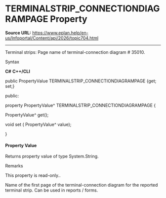 # TERMINALSTRIP_CONNECTIONDIAGRAMPAGE Property

**Source URL:** https://www.eplan.help/en-us/Infoportal/Content/api/2026/topic704.html

---

Terminal strips: Page name of terminal-connection diagram # 35010.

Syntax

**C#**
**C++/CLI**


public PropertyValue TERMINALSTRIP_CONNECTIONDIAGRAMPAGE {get; set;}

public:

property PropertyValue^ TERMINALSTRIP_CONNECTIONDIAGRAMPAGE {

   PropertyValue^ get();

   void set (    PropertyValue^ value);

}


#### Property Value

Returns property value of type System.String.

Remarks

This property is read-only..

Name of the first page of the terminal-connection diagram for the reported terminal strip. Can be used in reports / forms.

